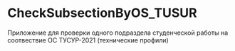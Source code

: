 # CheckSubsectionByOS_TUSUR
Приложение для проверки одного подраздела студенческой работы на соотвествие ОС ТУСУР-2021 (технические профили)
